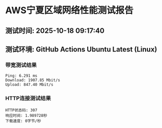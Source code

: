 # AWS宁夏区域网络性能测试报告
## 测试时间: 2025-10-18 09:17:40
## 测试环境: GitHub Actions Ubuntu Latest (Linux)

### 带宽测试结果
```
Ping: 6.291 ms
Download: 1907.85 Mbit/s
Upload: 847.40 Mbit/s
```

### HTTP连接测试结果
```
HTTP状态码: 307
响应时间: 1.989728秒
下载速度: 0字节/秒
```

